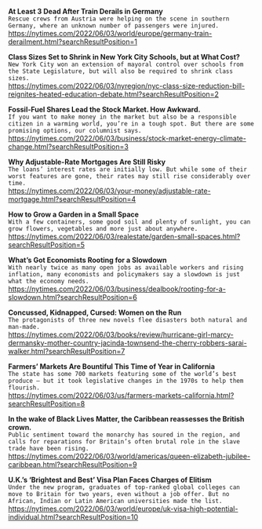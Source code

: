 **At Least 3 Dead After Train Derails in Germany**\
`Rescue crews from Austria were helping on the scene in southern Germany, where an unknown number of passengers were injured.`\
https://nytimes.com/2022/06/03/world/europe/germany-train-derailment.html?searchResultPosition=1

**Class Sizes Set to Shrink in New York City Schools, but at What Cost?**\
`New York City won an extension of mayoral control over schools from the State Legislature, but will also be required to shrink class sizes.`\
https://nytimes.com/2022/06/03/nyregion/nyc-class-size-reduction-bill-reignites-heated-education-debate.html?searchResultPosition=2

**Fossil-Fuel Shares Lead the Stock Market. How Awkward.**\
`If you want to make money in the market but also be a responsible citizen in a warming world, you’re in a tough spot. But there are some promising options, our columnist says.`\
https://nytimes.com/2022/06/03/business/stock-market-energy-climate-change.html?searchResultPosition=3

**Why Adjustable-Rate Mortgages Are Still Risky**\
`The loans’ interest rates are initially low. But while some of their worst features are gone, their rates may still rise considerably over time.`\
https://nytimes.com/2022/06/03/your-money/adjustable-rate-mortgage.html?searchResultPosition=4

**How to Grow a Garden in a Small Space**\
`With a few containers, some good soil and plenty of sunlight, you can grow flowers, vegetables and more just about anywhere.`\
https://nytimes.com/2022/06/03/realestate/garden-small-spaces.html?searchResultPosition=5

**What’s Got Economists Rooting for a Slowdown**\
`With nearly twice as many open jobs as available workers and rising inflation, many economists and policymakers say a slowdown is just what the economy needs.`\
https://nytimes.com/2022/06/03/business/dealbook/rooting-for-a-slowdown.html?searchResultPosition=6

**Concussed, Kidnapped, Cursed: Women on the Run**\
`The protagonists of three new novels flee disasters both natural and man-made.`\
https://nytimes.com/2022/06/03/books/review/hurricane-girl-marcy-dermansky-mother-country-jacinda-townsend-the-cherry-robbers-sarai-walker.html?searchResultPosition=7

**Farmers’ Markets Are Bountiful This Time of Year in California**\
`The state has some 700 markets featuring some of the world’s best produce — but it took legislative changes in the 1970s to help them flourish.`\
https://nytimes.com/2022/06/03/us/farmers-markets-california.html?searchResultPosition=8

**In the wake of Black Lives Matter, the Caribbean reassesses the British crown.**\
`Public sentiment toward the monarchy has soured in the region, and calls for reparations for Britain’s often brutal role in the slave trade have been rising.`\
https://nytimes.com/2022/06/03/world/americas/queen-elizabeth-jubilee-caribbean.html?searchResultPosition=9

**U.K.’s ‘Brightest and Best’ Visa Plan Faces Charges of Elitism**\
`Under the new program, graduates of top-ranked global colleges can move to Britain for two years, even without a job offer. But no African, Indian or Latin American universities made the list.`\
https://nytimes.com/2022/06/03/world/europe/uk-visa-high-potential-individual.html?searchResultPosition=10

